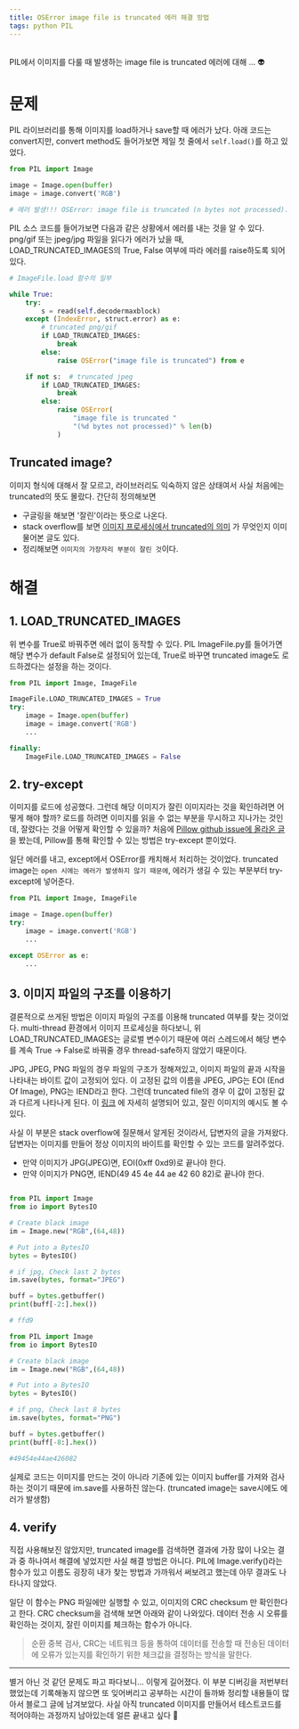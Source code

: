 ```yaml
---
title: OSError image file is truncated 에러 해결 방법
tags: python PIL
---
```


<br/>
PIL에서 이미지를 다룰 때 발생하는 image file is truncated 에러에 대해 ... 👽
<br/>
<!--more-->

# 문제

PIL 라이브러리를 통해 이미지를 load하거나 save할 때 에러가 났다. 아래 코드는 convert지만, convert method도 들어가보면 제일 첫 줄에서 `self.load()`를 하고 있었다.

```python
from PIL import Image

image = Image.open(buffer)
image = image.convert('RGB')

# 에러 발생!!! OSError: image file is truncated (n bytes not processed).
```

PIL 소스 코드를 들어가보면 다음과 같은 상황에서 에러를 내는 것을 알 수 있다.
png/gif 또는 jpeg/jpg 파일을 읽다가 에러가 났을 때, LOAD_TRUNCATED_IMAGES의 True, False 여부에 따라 에러를 raise하도록 되어있다.

```python
# ImageFile.load 함수의 일부

while True:
    try:
        s = read(self.decodermaxblock)
    except (IndexError, struct.error) as e:
        # truncated png/gif
        if LOAD_TRUNCATED_IMAGES:
            break
        else:
            raise OSError("image file is truncated") from e

    if not s:  # truncated jpeg
        if LOAD_TRUNCATED_IMAGES:
            break
        else:
            raise OSError(
                "image file is truncated "
                "(%d bytes not processed)" % len(b)
            )
```

## Truncated image?

이미지 형식에 대해서 잘 모르고, 라이브러리도 익숙하지 않은 상태여서 사실 처음에는 truncated의 뜻도 몰랐다. 간단히 정의해보면
- 구글링을 해보면 '잘린'이라는 뜻으로 나온다.
- stack overflow를 보면 [이미지 프로세싱에서 truncated의 의미](https://stackoverflow.com/questions/59617636/the-meaning-of-truncation-in-image-processing) 가 무엇인지 이미 물어본 글도 있다.
- 정리해보면 `이미지의 가장자리 부분이 잘린 것`이다.


# 해결

## 1. LOAD_TRUNCATED_IMAGES

위 변수를 True로 바꿔주면 에러 없이 동작할 수 있다. PIL ImageFile.py를 들어가면 해당 변수가 default False로 설정되어 있는데, True로 바꾸면 truncated image도 로드하겠다는 설정을 하는 것이다.

```python
from PIL import Image, ImageFile

ImageFile.LOAD_TRUNCATED_IMAGES = True
try:
    image = Image.open(buffer)
    image = image.convert('RGB')
    ...

finally:
    ImageFile.LOAD_TRUNCATED_IMAGES = False
```

## 2. try-except

이미지를 로드에 성공했다. 그런데 해당 이미지가 잘린 이미지라는 것을 확인하려면 어떻게 해야 할까? 로드를 하려면 이미지를 읽을 수 없는 부분을 무시하고 지나가는 것인데, 잘렸다는 것을 어떻게 확인할 수 있을까?
처음에 [Pillow github issue에 올라온 글](https://github.com/python-pillow/Pillow/issues/3012) 을 봤는데, Pillow를 통해 확인할 수 있는 방법은 try-except 뿐이었다.

일단 에러를 내고, except에서 OSError를 캐치해서 처리하는 것이었다. truncated image는 `open 시에는 에러가 발생하지 않기 때문에`, 에러가 생길 수 있는 부분부터 try-except에 넣어준다.

```python
from PIL import Image, ImageFile

image = Image.open(buffer)
try:
    image = image.convert('RGB')
    ...

except OSError as e:
    ...
```

## 3. 이미지 파일의 구조를 이용하기

결론적으로 쓰게된 방법은 이미지 파일의 구조를 이용해 truncated 여부를 찾는 것이었다. multi-thread 환경에서 이미지 프로세싱을 하다보니, 위 LOAD_TRUNCATED_IMAGES는 글로벌 변수이기 때문에
여러 스레드에서 해당 변수를 계속 True -> False로 바꿔줄 경우 thread-safe하지 않았기 때문이다.

JPG, JPEG, PNG 파일의 경우 파일의 구조가 정해져있고, 이미지 파일의 끝과 시작을 나타내는 바이트 값이 고정되어 있다.
이 고정된 값의 이름을 JPEG, JPG는 EOI (End Of Image), PNG는 IEND라고 한다.
그런데 truncated file의 경우 이 값이 고정된 값과 다르게 나타나게 된다. 이 [링크](https://www.programmersought.com/article/44876269499/) 에 자세히 설명되어 있고, 잘린 이미지의 예시도 볼 수 있다.

사실 이 부분은 stack overflow에 질문해서 알게된 것이라서, 답변자의 글을 가져왔다.
답변자는 이미지를 만들어 정상 이미지의 바이트를 확인할 수 있는 코드를 알려주었다.

- 만약 이미지가 JPG(JPEG)면, EOI(0xff 0xd9)로 끝나야 한다.
- 만약 이미지가 PNG면, IEND(49 45 4e 44 ae 42 60 82)로 끝나야 한다.

```python

from PIL import Image
from io import BytesIO

# Create black image
im = Image.new("RGB",(64,48))

# Put into a BytesIO
bytes = BytesIO()

# if jpg, Check last 2 bytes
im.save(bytes, format="JPEG")

buff = bytes.getbuffer()
print(buff[-2:].hex())

# ffd9
```

```python
from PIL import Image
from io import BytesIO

# Create black image
im = Image.new("RGB",(64,48))

# Put into a BytesIO
bytes = BytesIO()

# if png, Check last 8 bytes
im.save(bytes, format="PNG")

buff = bytes.getbuffer()
print(buff[-8:].hex())

#49454e44ae426082
```

실제로 코드는 이미지를 만드는 것이 아니라 기존에 있는 이미지 buffer를 가져와 검사하는 것이기 때문에 im.save를 사용하진 않는다. (truncated image는 save시에도 에러가 발생함)

## 4. verify

직접 사용해보진 않았지만, truncated image를 검색하면 결과에 가장 많이 나오는 결과 중 하나여서 해결에 넣었지만 사실 해결 방법은 아니다.
PIL에 Image.verify()라는 함수가 있고 이름도 굉장히 내가 찾는 방법과 가까워서 써보려고 했는데 아무 결과도 나타나지 않았다.

일단 이 함수는 PNG 파일에만 실행할 수 있고, 이미지의 CRC checksum 만 확인한다고 한다.
CRC checksum을 검색해 보면 아래와 같이 나와있다. 데이터 전송 시 오류를 확인하는 것이지, 잘린 이미지를 체크하는 함수가 아니다.

> 순환 중복 검사, CRC는 네트워크 등을 통하여 데이터를 전송할 때 전송된 데이터에 오류가 있는지를 확인하기 위한 체크값을 결정하는 방식을 말한다.


---
별거 아닌 것 같던 문제도 파고 파다보니... 이렇게 길어졌다.
이 부분 디버깅을 저번부터 했었는데 기록해놓지 않으면 또 잊어버리고 공부하는 시간이 들까봐 정리할 내용들이 많아서 블로그 글에 남겨보았다.
사실 아직 truncated 이미지를 만들어서 테스트코드를 적어야하는 과정까지 남아있는데 얼른 끝내고 싶다 🥲
